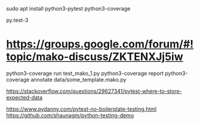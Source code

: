 sudo apt install python3-pytest python3-coverage

py.test-3


# https://groups.google.com/forum/#!topic/mako-discuss/ZKTENXJj5iw
python3-coverage run test_mako_1.py 
python3-coverage report
python3-coverage annotate data/some_template.mako.py



https://stackoverflow.com/questions/29627341/pytest-where-to-store-expected-data

https://www.pydanny.com/pytest-no-boilerplate-testing.html
https://github.com/shaunagm/python-testing-demo